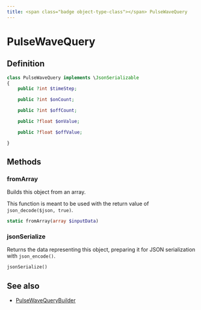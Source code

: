 ```yaml
---
title: <span class="badge object-type-class"></span> PulseWaveQuery
---
```

# <span class="badge object-type-class"></span> PulseWaveQuery

## Definition

```php
class PulseWaveQuery implements \JsonSerializable
{
    public ?int $timeStep;

    public ?int $onCount;

    public ?int $offCount;

    public ?float $onValue;

    public ?float $offValue;

}
```
## Methods

### <span class="badge object-method"></span> fromArray

Builds this object from an array.

This function is meant to be used with the return value of `json_decode($json, true)`.

```php
static fromArray(array $inputData)
```

### <span class="badge object-method"></span> jsonSerialize

Returns the data representing this object, preparing it for JSON serialization with `json_encode()`.

```php
jsonSerialize()
```

## See also

 * <span class="badge builder"></span> [PulseWaveQueryBuilder](./builder-PulseWaveQueryBuilder.md)
